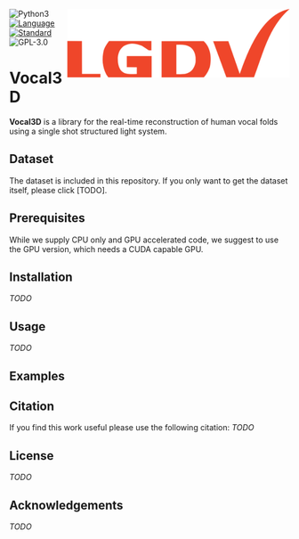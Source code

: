 <a href="https://www.lgdv.tf.fau.de/"><img align="right" src="images/lgdv_small.png"></a>

![Python3](https://img.shields.io/badge/python-3.5%20%7C%203.6%20%7C%203.7-blue)
[![Language](https://img.shields.io/badge/language-C++-blue.svg)](https://isocpp.org/)
[![Standard](https://img.shields.io/badge/C%2B%2B-11-blue.svg)](https://en.wikipedia.org/wiki/C%2B%2B#Standardization)
![GPL-3.0](https://img.shields.io/github/license/Henningson/vocaloid)


# Vocal3D
**Vocal3D** is a library for the real-time reconstruction of human vocal folds using a single shot structured light system.  

## Dataset
The dataset is included in this repository.
If you only want to get the dataset itself, please click [TODO].

## Prerequisites
While we supply CPU only and GPU accelerated code, we suggest to use the GPU version, which needs a CUDA capable GPU.

## Installation
*TODO*

## Usage
*TODO*

## Examples

## Citation
If you find this work useful please use the following citation:
*TODO*

## License
*TODO*

## Acknowledgements
*TODO*
